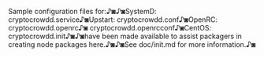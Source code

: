 Sample configuration files for:♪◙♪◙SystemD: cryptocrowdd.service♪◙Upstart: cryptocrowdd.conf♪◙OpenRC:  cryptocrowdd.openrc♪◙         cryptocrowdd.openrcconf♪◙CentOS:  cryptocrowdd.init♪◙♪◙have been made available to assist packagers in creating node packages here.♪◙♪◙See doc/init.md for more information.♪◙
